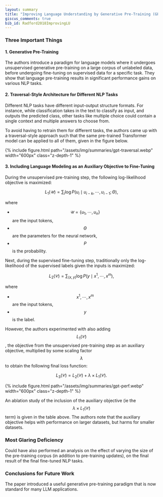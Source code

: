 ```yaml
---
layout: summary
title: "Improving Language Understanding by Generative Pre-Training (GPT)"
giscus_comments: true
bib_id: Radford2018ImprovingLU
---
```


### Three Important Things

#### 1. Generative Pre-Training
The authors introduce a paradigm for language models where it undergoes
unsupervised generative pre-training on a large corpus of unlabeled data, before undergoing
fine-tuning on supervised data for a specific task. They show that language pre-training results
in significant performance gains on various NLP tasks.

#### 2. Traversal-Style Architecture for Different NLP Tasks
Different NLP tasks have different input-output structure formats. For instance, while classification
takes in the text to classify as input, and outputs the predicted class, other tasks like multiple choice could contain
a single context and multiple answers to choose from.

To avoid having to retrain them for different tasks, the authors came up with a
traversal-style approach such that the same pre-trained Transformer model can be
applied to all of them, given in the figure below.

{% include figure.html 
    path="/assets/img/summaries/gpt-traversal.webp"
    width="600px"
    class="z-depth-1"
%}

#### 3. Including Language Modeling as an Auxiliary Objective to Fine-Tuning
During the unsupervised pre-training step, the following log-likelihood objective is maximized:

$$ L_1(\mathcal{U}) = \sum_i \log P(u_i \mid u_{i-k}, \cdots, u_{i-1}; \Theta),$$

where
- $$\mathcal{U} = \{ u_1, \cdots, u_n \}$$ are the input tokens,
- $$\Theta$$ are the parameters for the neural network,
- $$P$$ is the probability.

Next, during the supervised fine-tuning step, traditionally only the log-likelihood
of the supervised labels given the inputs is maximized:

$$L_2 (\mathcal{C}) = \sum_{(x,y)} \log P(y \mid x^1, \cdots, x^m),$$

where
- $$x^1, \cdots, x^m$$ are the input tokens,
- $$y$$ is the label.

However, the authors experimented with also adding $$L_1(\mathcal{C})$$, the
objective from the unsupervised pre-training step as an auxiliary objective,
multiplied by some scaling factor $$\lambda$$ to obtain the following final loss
function:

$$L_3(\mathcal{C}) = L_2(\mathcal{C}) + \lambda \times L_1(\mathcal{C}).$$

{% include figure.html 
    path="/assets/img/summaries/gpt-perf.webp"
    width="600px"
    class="z-depth-1"
%}

An ablation study of the inclusion of the auxiliary objective (ie the $$\lambda \times
L_1(\mathcal{C})$$ term) is given in the table above. The authors note that the
auxiliary objective helps with performance on larger datasets, but harms for
smaller datasets.

### Most Glaring Deficiency
Could have also performed an analysis on the effect of varying the size of the
pre-training corpus (in addition to pre-training updates), on the final result
of the final fine-tuned NLP tasks.

### Conclusions for Future Work
The paper introduced a useful generative pre-training paradigm that is now
standard for many LLM applications.